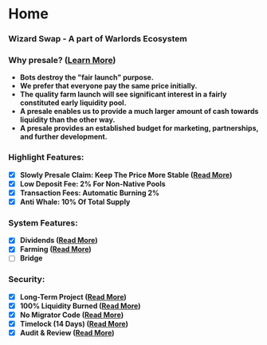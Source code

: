 # Home

### Wizard Swap - A part of Warlords Ecosystem <a href="#harmonycougar-the-higher-the-better" id="harmonycougar-the-higher-the-better"></a>

### Why presale? ([Learn More](broken-reference)) <a href="#harmonycougar-the-higher-the-better" id="harmonycougar-the-higher-the-better"></a>

* **Bots destroy the "fair launch" purpose.**
* **We prefer that everyone pay the same price initially.**
* **The quality farm launch will see significant interest in a fairly constituted early liquidity pool.**
* **A presale enables us to provide a much larger amount of cash towards liquidity than the other way.**
* **A presale provides an established budget for marketing, partnerships, and further development.**

### **Highlight Features:**

* [x] **Slowly Presale Claim: Keep The Price More Stable (**[**Read More**](broken-reference)**)**
* [x] **Low Deposit Fee: 2% For Non-Native Pools**
* [x] **Transaction Fees: Automatic Burning 2%**
* [x] **Anti Whale: 10% Of Total Supply**

### **System Features:**

* [x] **Dividends (**[**Read More**](broken-reference)**)**
* [x] **Farming (**[**Read More**](broken-reference)**)**
* [ ] **Bridge**

### **Security:**&#x20;

* [x] **Long-Term Project (**[**Read More**](broken-reference)**)**
* [x] **100% Liquidity Burned (**[**Read More**](broken-reference)**)**
* [x] **No Migrator Code (**[**Read More**](broken-reference)**)**
* [x] **Timelock (14 Days) (**[**Read More**](broken-reference)**)**
* [x] **Audit & Review (**[**Read More**](broken-reference)**)**
